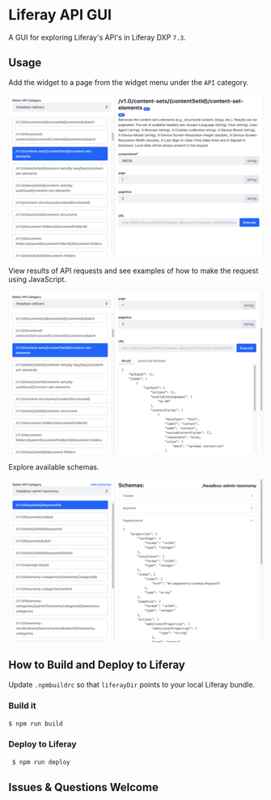 # Liferay API GUI

A GUI for exploring Liferay's API's in Liferay DXP `7.3`.

## Usage

Add the widget to a page from the widget menu under the `API` category.

![API GUI](/images/APIGUI.png)

View results of API requests and see examples of how to make the request using JavaScript.

![API GUI Result](/images/APIGUIResult.png)

Explore available schemas.

![API GUI Result](/images/schemaExplorer.png)

## How to Build and Deploy to Liferay

Update `.npmbuildrc` so that `liferayDir` points to your local Liferay bundle.

### Build it
` $ npm run build `


### Deploy to Liferay
` $ npm run deploy`

## Issues & Questions Welcome